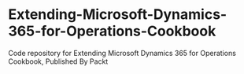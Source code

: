 # Extending-Microsoft-Dynamics-365-for-Operations-Cookbook
Code repository for Extending Microsoft Dynamics 365 for Operations Cookbook, Published By Packt
